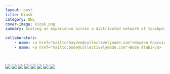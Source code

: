 ```yaml
---
layout: post
title: Kiosk
category: UNL
cover-image: kiosk.png
summary: Scaling an experience across a distributed network of touchpoints

collaborators:
    - name: <a href="mailto:hayden@collectivelymade.com">Hayden Gascoigne</a>
    - name: <a href="mailto:bode@collectivelymade.com">Bode Alabi</a>
  
---
```

<!-- Scan NCARD for quick information about the student.

- What information needs to be accessed? 
- What if I don’t have my NCARD? 
- My NCARD is in my wallet, and I’m lazy. 
- Scanner locked in or on a chord? 
- Can I type in the info on my own? 
- Is bypassing the scan an option? 
- Is quick access scan, like access to buildings on campus, an option? 
- Do I have to scan the barcode?
- It’s in my wallet, facefront. Barcode is on the back.  

Again, I’m lazy. 

- Do I just have to overcome my laziness? 
- If people can get their NCARDS out to go to the Rec, they can get it out 

for Tech-KNOWLEDGE-y? 

- Options for both exist. 
- On a chord might be a hassle in the office (Brace) 
- It might be a benefit in some of the more public kiosks. -->

<img src="{{ site.baseurl }}/img/Student_Technology_Scanner_Options.jpg" />
<img src="{{ site.baseurl }}/img/Scanner_v2.png" />
<img src="{{ site.baseurl }}/img/kiosk-mock-up.jpg" />
<img src="{{ site.baseurl }}/img/kiosk-sketch-1.jpg" />
<img src="{{ site.baseurl }}/img/kiosk-in-prog.jpg" />
<img src="{{ site.baseurl }}/img/kiosk-wiring-layout.jpg" />
<img src="{{ site.baseurl }}/img/kiosk-wiring.jpg" />
<img src="{{ site.baseurl }}/img/kiosk-final.jpg" />